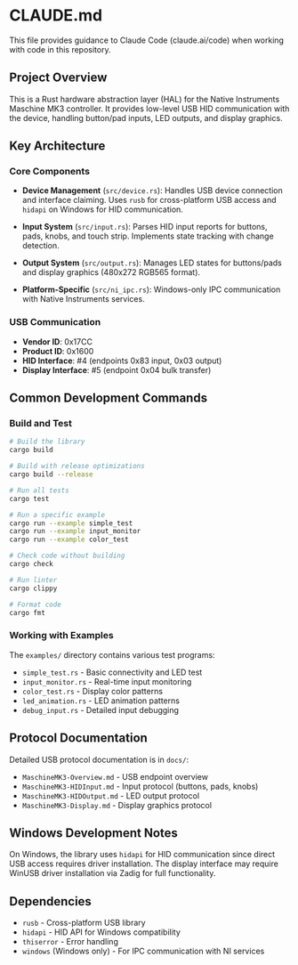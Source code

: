 # CLAUDE.md

This file provides guidance to Claude Code (claude.ai/code) when working with code in this repository.

## Project Overview

This is a Rust hardware abstraction layer (HAL) for the Native Instruments Maschine MK3 controller. It provides low-level USB HID communication with the device, handling button/pad inputs, LED outputs, and display graphics.

## Key Architecture

### Core Components

- **Device Management** (`src/device.rs`): Handles USB device connection and interface claiming. Uses `rusb` for cross-platform USB access and `hidapi` on Windows for HID communication.

- **Input System** (`src/input.rs`): Parses HID input reports for buttons, pads, knobs, and touch strip. Implements state tracking with change detection.

- **Output System** (`src/output.rs`): Manages LED states for buttons/pads and display graphics (480x272 RGB565 format).

- **Platform-Specific** (`src/ni_ipc.rs`): Windows-only IPC communication with Native Instruments services.

### USB Communication

- **Vendor ID**: 0x17CC
- **Product ID**: 0x1600
- **HID Interface**: #4 (endpoints 0x83 input, 0x03 output)
- **Display Interface**: #5 (endpoint 0x04 bulk transfer)

## Common Development Commands

### Build and Test
```bash
# Build the library
cargo build

# Build with release optimizations
cargo build --release

# Run all tests
cargo test

# Run a specific example
cargo run --example simple_test
cargo run --example input_monitor
cargo run --example color_test

# Check code without building
cargo check

# Run linter
cargo clippy

# Format code
cargo fmt
```

### Working with Examples

The `examples/` directory contains various test programs:
- `simple_test.rs` - Basic connectivity and LED test
- `input_monitor.rs` - Real-time input monitoring
- `color_test.rs` - Display color patterns
- `led_animation.rs` - LED animation patterns
- `debug_input.rs` - Detailed input debugging

## Protocol Documentation

Detailed USB protocol documentation is in `docs/`:
- `MaschineMK3-Overview.md` - USB endpoint overview
- `MaschineMK3-HIDInput.md` - Input protocol (buttons, pads, knobs)
- `MaschineMK3-HIDOutput.md` - LED output protocol
- `MaschineMK3-Display.md` - Display graphics protocol

## Windows Development Notes

On Windows, the library uses `hidapi` for HID communication since direct USB access requires driver installation. The display interface may require WinUSB driver installation via Zadig for full functionality.

## Dependencies

- `rusb` - Cross-platform USB library
- `hidapi` - HID API for Windows compatibility
- `thiserror` - Error handling
- `windows` (Windows only) - For IPC communication with NI services